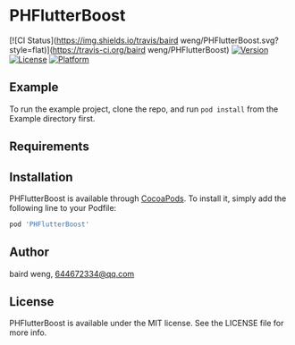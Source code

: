 # PHFlutterBoost

[![CI Status](https://img.shields.io/travis/baird weng/PHFlutterBoost.svg?style=flat)](https://travis-ci.org/baird weng/PHFlutterBoost)
[![Version](https://img.shields.io/cocoapods/v/PHFlutterBoost.svg?style=flat)](https://cocoapods.org/pods/PHFlutterBoost)
[![License](https://img.shields.io/cocoapods/l/PHFlutterBoost.svg?style=flat)](https://cocoapods.org/pods/PHFlutterBoost)
[![Platform](https://img.shields.io/cocoapods/p/PHFlutterBoost.svg?style=flat)](https://cocoapods.org/pods/PHFlutterBoost)

## Example

To run the example project, clone the repo, and run `pod install` from the Example directory first.

## Requirements

## Installation

PHFlutterBoost is available through [CocoaPods](https://cocoapods.org). To install
it, simply add the following line to your Podfile:

```ruby
pod 'PHFlutterBoost'
```

## Author

baird weng, 644672334@qq.com

## License

PHFlutterBoost is available under the MIT license. See the LICENSE file for more info.
